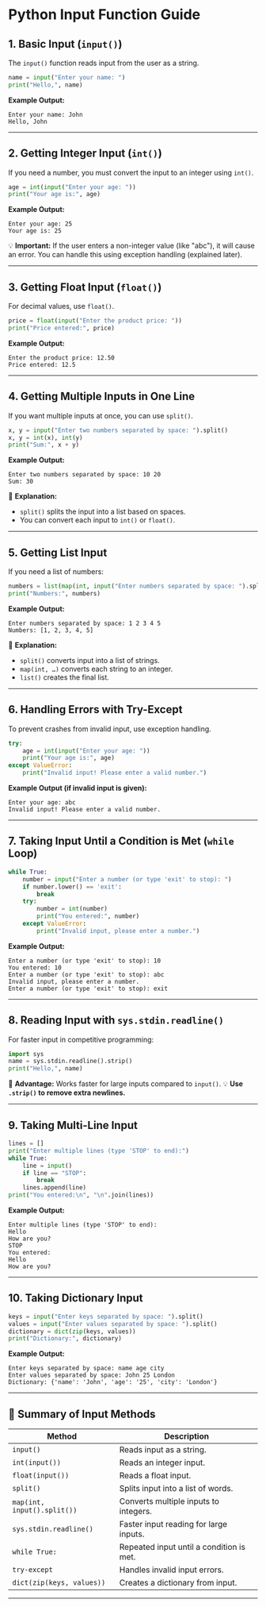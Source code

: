 # Python Input Function Guide

## 1. Basic Input (`input()`)
The `input()` function reads input from the user as a string.

```python
name = input("Enter your name: ")
print("Hello,", name)
```

**Example Output:**
```
Enter your name: John
Hello, John
```

---

## 2. Getting Integer Input (`int()`)
If you need a number, you must convert the input to an integer using `int()`.

```python
age = int(input("Enter your age: "))
print("Your age is:", age)
```

**Example Output:**
```
Enter your age: 25
Your age is: 25
```

💡 **Important:** If the user enters a non-integer value (like "abc"), it will cause an error. You can handle this using exception handling (explained later).

---

## 3. Getting Float Input (`float()`)
For decimal values, use `float()`.

```python
price = float(input("Enter the product price: "))
print("Price entered:", price)
```

**Example Output:**
```
Enter the product price: 12.50
Price entered: 12.5
```

---

## 4. Getting Multiple Inputs in One Line
If you want multiple inputs at once, you can use `split()`.

```python
x, y = input("Enter two numbers separated by space: ").split()
x, y = int(x), int(y)
print("Sum:", x + y)
```

**Example Output:**
```
Enter two numbers separated by space: 10 20
Sum: 30
```

📝 **Explanation:**
- `split()` splits the input into a list based on spaces.
- You can convert each input to `int()` or `float()`.

---

## 5. Getting List Input
If you need a list of numbers:

```python
numbers = list(map(int, input("Enter numbers separated by space: ").split()))
print("Numbers:", numbers)
```

**Example Output:**
```
Enter numbers separated by space: 1 2 3 4 5
Numbers: [1, 2, 3, 4, 5]
```

📝 **Explanation:**
- `split()` converts input into a list of strings.
- `map(int, …)` converts each string to an integer.
- `list()` creates the final list.

---

## 6. Handling Errors with Try-Except
To prevent crashes from invalid input, use exception handling.

```python
try:
    age = int(input("Enter your age: "))
    print("Your age is:", age)
except ValueError:
    print("Invalid input! Please enter a valid number.")
```

**Example Output (if invalid input is given):**
```
Enter your age: abc
Invalid input! Please enter a valid number.
```

---

## 7. Taking Input Until a Condition is Met (`while` Loop)

```python
while True:
    number = input("Enter a number (or type 'exit' to stop): ")
    if number.lower() == 'exit':
        break
    try:
        number = int(number)
        print("You entered:", number)
    except ValueError:
        print("Invalid input, please enter a number.")
```

**Example Output:**
```
Enter a number (or type 'exit' to stop): 10
You entered: 10
Enter a number (or type 'exit' to stop): abc
Invalid input, please enter a number.
Enter a number (or type 'exit' to stop): exit
```

---

## 8. Reading Input with `sys.stdin.readline()`
For faster input in competitive programming:

```python
import sys
name = sys.stdin.readline().strip()
print("Hello,", name)
```

🚀 **Advantage:** Works faster for large inputs compared to `input()`.
💡 **Use `.strip()` to remove extra newlines.**

---

## 9. Taking Multi-Line Input

```python
lines = []
print("Enter multiple lines (type 'STOP' to end):")
while True:
    line = input()
    if line == "STOP":
        break
    lines.append(line)
print("You entered:\n", "\n".join(lines))
```

**Example Output:**
```
Enter multiple lines (type 'STOP' to end):
Hello
How are you?
STOP
You entered:
Hello
How are you?
```

---

## 10. Taking Dictionary Input

```python
keys = input("Enter keys separated by space: ").split()
values = input("Enter values separated by space: ").split()
dictionary = dict(zip(keys, values))
print("Dictionary:", dictionary)
```

**Example Output:**
```
Enter keys separated by space: name age city
Enter values separated by space: John 25 London
Dictionary: {'name': 'John', 'age': '25', 'city': 'London'}
```

---

## 📌 Summary of Input Methods

| **Method**                   | **Description**                                  |
|------------------------------|--------------------------------------------------|
| `input()`                     | Reads input as a string.                         |
| `int(input())`                | Reads an integer input.                          |
| `float(input())`              | Reads a float input.                             |
| `split()`                     | Splits input into a list of words.               |
| `map(int, input().split())`   | Converts multiple inputs to integers.            |
| `sys.stdin.readline()`        | Faster input reading for large inputs.           |
| `while True:`                 | Repeated input until a condition is met.         |
| `try-except`                  | Handles invalid input errors.                    |
| `dict(zip(keys, values))`     | Creates a dictionary from input.                 |

---
